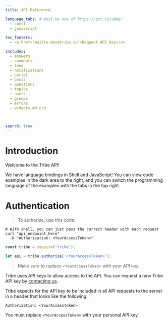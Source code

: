 ```yaml
---
title: API Reference

language_tabs: # must be one of https://git.io/vQNgJ
  - shell
  - javascript

toc_footers:
  - <a href='mailto:dev@tribe.so'>Request API Key</a>

includes:
  - answers
  - comments
  - feed
  - notifications
  - portal
  - posts
  - questions
  - topics
  - users
  - groups
  - errors
  - widgets.md.erb



search: true
---
```


# Introduction

Welcome to the Tribe API!

We have language bindings in Shell and JavaScript! You can view code examples in the dark area to the right, and you can switch the programming language of the examples with the tabs in the top right.


# Authentication

> To authorize, use this code:

```shell
# With shell, you can just pass the correct header with each request
curl "api_endpoint_here"
  -H "Authorization: <YourAccessToken>"
```

```javascript
const tribe = require('tribe');

let api = tribe.authorize('<YourAccessToken>');
```

> Make sure to replace `<YourAccessToken>` with your API key.

Tribe uses API keys to allow access to the API. You can request a new Tribe API key by [contacting us](dev@tribe.so).

Tribe expects for the API key to be included in all API requests to the server in a header that looks like the following:

`Authorization: <YourAccessToken>`

<aside class="notice">
You must replace <code>&lt;YourAccessToken&gt;</code> with your personal API key.
</aside>
